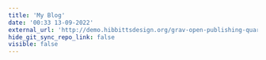 ```yaml
---
title: 'My Blog'
date: '00:33 13-09-2022'
external_url: 'http://demo.hibbittsdesign.org/grav-open-publishing-quark/chromeless:true'
hide_git_sync_repo_link: false
visible: false
---
```


